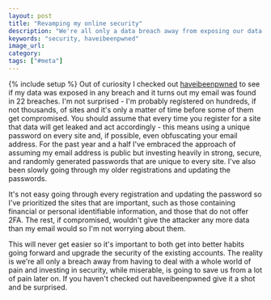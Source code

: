 ```yaml
---
layout: post
title: "Revamping my online security"
description: "We're all only a data breach away from exposing our data and it's important to invest in security now."
keywords: "security, haveibeenpwned"
image_url: 
category: 
tags: ["#meta"]
---
```

{% include setup %}
Out of curiosity I checked out [haveibeenpwned](https://haveibeenpwned.com/) to see if my data was exposed in any breach and it turns out my email was found in 22 breaches. I'm not surprised - I'm probably registered on hundreds, if not thousands, of sites and it's only a matter of time before some of them get compromised. You should assume that every time you register for a site that data will get leaked and act accordingly - this means using a unique password on every site and, if possible, even obfuscating your email address. For the past year and a half I've embraced the approach of assuming my email address is public but investing heavily in strong, secure, and randomly generated passwords that are unique to every site. I've also been slowly going through my older registrations and updating the passwords.

It's not easy going through every registration and updating the password so I've prioritized the sites that are important, such as those containing financial or personal identifiable information, and those that do not offer 2FA. The rest, if compromised, wouldn't give the attacker any more data than my email would so I'm not worrying about them.

This will never get easier so it's important to both get into better habits going forward and upgrade the security of the existing accounts. The reality is we're all only a breach away from having to deal with a whole world of pain and investing in security, while miserable, is going to save us from a lot of pain later on. If you haven't checked out haveibeenpwned give it a shot and be surprised.

